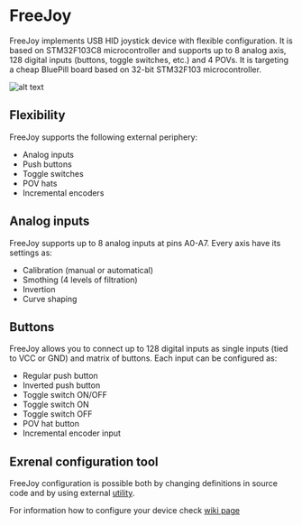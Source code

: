 # FreeJoy
FreeJoy implements USB HID joystick device with flexible configuration. It is based on STM32F103C8 microcontroller and supports up to 8 analog axis, 128 digital inputs (buttons, toggle switches, etc.) and 4 POVs. It is targeting a cheap BluePill board based on 32-bit STM32F103 microcontroller.

![alt text](https://radikal.ru][img]https://d.radikal.ru/d33/1911/e8/a8ff2119cfc7.jpg)

## Flexibility
FreeJoy supports the following external periphery:

* Analog inputs
* Push buttons
* Toggle switches
* POV hats
* Incremental encoders

## Analog inputs
FreeJoy supports up to 8 analog inputs at pins A0-A7. Every axis have its settings as:

* Calibration (manual or automatical)
* Smothing (4 levels of filtration)
* Invertion
* Curve shaping

## Buttons
FreeJoy allows you to connect up to 128 digital inputs as single inputs (tied to VCC or GND) and matrix of buttons. Each input can be configured as:

* Regular push button
* Inverted push button
* Toggle switch ON/OFF
* Toggle switch ON
* Toggle switch OFF
* POV hat button
* Incremental encoder input

## Exrenal configuration tool 
FreeJoy configuration is possible both by changing definitions in source code and by using external [utility](https://github.com/vostrenkov/FreeJoyConfigurator).

For information how to configure your device check [wiki page](https://github.com/vostrenkov/FreeJoy/wiki)

